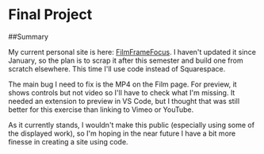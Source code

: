 # Final Project

##Summary

My current personal site is here:  [FilmFrameFocus](https://filmframefocus.com). I haven't updated it since January, so the plan is to scrap it after this semester and build one from scratch elsewhere. This time I'll use code instead of Squarespace.

The main bug I need to fix is the MP4 on the Film page. For preview, it shows controls but not video so I'll have to check what I'm missing.  It needed an extension to preview in VS Code, but I thought that was still better for this exercise than linking to Vimeo or YouTube.

As it currently stands, I wouldn't make this public (especially using some of the displayed work), so I'm hoping in the near future I have a bit more finesse in creating a site using code.
